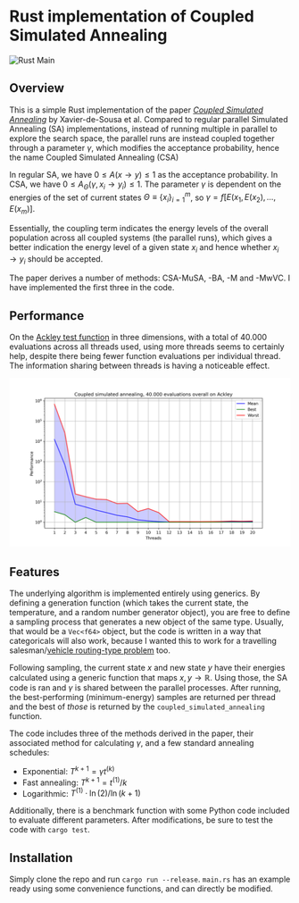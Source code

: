 # Rust implementation of Coupled Simulated Annealing

![Rust Main](https://github.com/NielsBongers/rust-file-indexing/actions/workflows/rust.yml/badge.svg?branch=main&event=push)

## Overview 

This is a simple Rust implementation of the paper [<i>Coupled Simulated Annealing</i>](https://ieeexplore.ieee.org/document/5184877) by Xavier-de-Sousa et al. Compared to regular parallel Simulated Annealing (SA) implementations, instead of running multiple in parallel to explore the search space, the parallel runs are instead coupled together through a parameter $\gamma$, which modifies the acceptance probability, hence the name Coupled Simulated Annealing (CSA)

In regular SA, we have $0 \leq A(x \to y) \leq 1$ as the acceptance probability. In CSA, we have $0 \leq A_\Theta (\gamma, x_i \to y_i) \leq 1$. The parameter $\gamma$ is dependent on the energies of the set of current states $\Theta \equiv \{x_i\}_{i=1}^m$, so $\gamma = f [E(x_1, E(x_2), \ldots, E(x_m)]$. 

Essentially, the coupling term indicates the energy levels of the overall population across all coupled systems (the parallel runs), which gives a better indication the energy level of a given state $x_i$ and hence whether $x_i \to y_i$ should be accepted. 

The paper derives a number of methods: CSA-MuSA, -BA, -M and -MwVC. I have implemented the first three in the code. 

## Performance 

On the [Ackley test function](https://en.wikipedia.org/wiki/Ackley_function) in three dimensions, with a total of 40.000 evaluations across all threads used, using more threads seems to certainly help, despite there being fewer function evaluations per individual thread. The information sharing between threads is having a noticeable effect. 

<img src="images/18082024 - Coupled simulated annealing - performance comparison - 40.000 total.png" width="600" alt="Example usage of the tool">

## Features 

The underlying algorithm is implemented entirely using generics. By defining a generation function (which takes the current state, the temperature, and a random number generator object), you are free to define a sampling process that generates a new object of the same type. Usually, that would be a `Vec<f64>` object, but the code is written in a way that categoricals will also work, because I wanted this to work for a travelling salesman/[vehicle routing-type problem](https://en.wikipedia.org/wiki/Vehicle_routing_problem) too. 

Following sampling, the current state $x$ and new state $y$ have their energies calculated using a generic function that maps $x, y \to \mathbb R$. Using those, the SA code is ran and $\gamma$ is shared between the parallel processes. After running, the best-performing (minimum-energy) samples are returned per thread and the best of _those_ is returned by the `coupled_simulated_annealing` function. 

The code includes three of the methods derived in the paper, their associated method for calculating $\gamma$, and a few standard annealing schedules: 

- Exponential: $T^{k+1} = \gamma t^{(k)}$
- Fast annealing: $T^{k+1} = t^{(1)} / k$
- Logarithmic: $T^{(1)} \cdot \ln (2) / \ln (k + 1)$

Additionally, there is a benchmark function with some Python code included to evaluate different parameters. After modifications, be sure to test the code with ```cargo test```. 

## Installation 

Simply clone the repo and run ```cargo run --release```. ```main.rs``` has an example ready using some convenience functions, and can directly be modified. 
